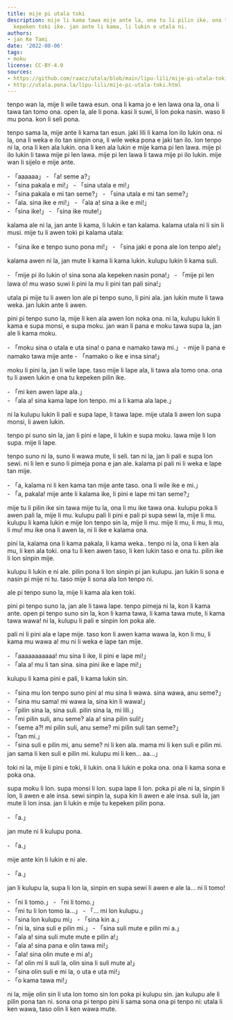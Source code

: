 ```yaml
---
title: mije pi utala toki
description: mije li kama tawa mije ante la, ona tu li pilin ike. ona tu li utala
  kepeken toki ike. jan ante li kama, li lukin e utala ni.
authors:
- jan Ke Tami
date: '2022-08-06'
tags:
- moku
license: CC-BY-4.0
sources:
- https://github.com/raacz/utala/blob/main/lipu-lili/mije-pi-utala-toki.md
- http://utala.pona.la/lipu-lili/mije-pi-utala-toki.html
---
```


tenpo wan la, mije li wile tawa esun. ona li kama jo e len lawa ona la, ona li tawa tan tomo ona. open la, ale li pona. kasi li suwi, li lon poka nasin. waso li mu pona. kon li seli pona. 

tenpo sama la, mije ante li kama tan esun. jaki lili li kama lon ilo lukin ona. ni la, ona li weka e ilo tan sinpin ona, li wile weka pona e jaki tan ilo. lon tenpo ni la, ona li ken ala lukin. ona li ken ala lukin e mije kama pi len lawa. mije pi ilo lukin li tawa mije pi len lawa. mije pi len lawa li tawa mije pi ilo lukin. mije wan li sijelo e mije ante. 
  
 \- 「aaaaaa」 - 「a! seme a?」  
 \- 「sina pakala e mi!」 - 「sina utala e mi!」  
 \- 「sina pakala e mi tan seme?」 - 「sina utala e mi tan seme?」  
 \- 「ala. sina ike e mi!」 - 「ala a! sina a ike e mi!」  
 \- 「sina ike!」 - 「sina ike mute!」  
   
kalama ale ni la, jan ante li kama, li lukin e tan kalama. kalama utala ni li sin li musi. mije tu li awen toki pi kalama utala:
   
 \- 「sina ike e tenpo suno pona mi!」 - 「sina jaki e pona ale lon tenpo ale!」
    
kalama awen ni la, jan mute li kama li kama lukin. kulupu lukin li kama suli.
    
 \- 「mije pi ilo lukin o! sina sona ala kepeken nasin pona!」 - 「mije pi len lawa o! mu waso suwi li pini la mu li pini tan pali sina!」
     
utala pi mije tu li awen lon ale pi tenpo suno, li pini ala. jan lukin mute li tawa weka. jan lukin ante li awen. 
   
pini pi tenpo suno la, mije li ken ala awen lon noka ona. ni la, kulupu lukin li kama e supa monsi, e supa moku. jan wan li pana e moku tawa supa la, jan ale li kama moku. 
     
 \- 「moku sina o utala e uta sina! o pana e namako tawa mi.」 - mije li pana e namako tawa mije ante - 「namako o ike e insa sina!」
  	
moku li pini la, jan li wile lape. taso mije li lape ala, li tawa ala tomo ona. ona tu li awen lukin e ona tu kepeken pilin ike.
  	
 \- 「mi ken awen lape ala.」  
 \- 「ala a! sina kama lape lon tenpo. mi a li kama ala lape.」
  
ni la kulupu lukin li pali e supa lape, li tawa lape. mije utala li awen lon supa monsi, li awen lukin.

tenpo pi suno sin la, jan li pini e lape, li lukin e supa moku. lawa mije li lon supa. mije li lape.

tenpo suno ni la, suno li wawa mute, li seli. tan ni la, jan li pali e supa lon sewi. ni li len e suno li pimeja pona e jan ale. kalama pi pali ni li weka e lape tan mije.
  
 \- 「a, kalama ni li ken kama tan mije ante taso. ona li wile ike e mi.」  
 \- 「a, pakala! mije ante li kalama ike, li pini e lape mi tan seme?」  
  
mije tu li pilin ike sin tawa mije tu la, ona li mu ike tawa ona. kulupu poka li awen pali la, mije li mu. kulupu pali li pini e pali pi supa sewi la, mije li mu. kulupu li kama lukin e mije lon tenpo sin la, mije li mu. mije li mu, li mu, li mu, li mu! mu ike ona li awen la, ni li ike e kalama ona. 

pini la, kalama ona li kama pakala, li kama weka.. tenpo ni la, ona li ken ala mu, li ken ala toki. ona tu li ken awen taso, li ken lukin taso e ona tu. pilin ike li lon sinpin mije. 

kulupu li lukin e ni ale. pilin pona li lon sinpin pi jan kulupu. jan lukin li sona e nasin pi mije ni tu. taso mije li sona ala lon tenpo ni.

ale pi tenpo suno la, mije li kama ala ken toki. 

pini pi tenpo suno la, jan ale li tawa lape. tenpo pimeja ni la, kon li kama ante. open pi tenpo suno sin la, kon li kama tawa, li kama tawa mute, li kama tawa wawa! ni la, kulupu li pali e sinpin lon poka ale. 

pali ni li pini ala e lape mije. taso kon li awen kama wawa la, kon li mu, li kama mu wawa a! mu ni li weka e lape tan mije.
  
 \- 「aaaaaaaaaaa! mu sina li ike, li pini e lape mi!」  
 \- 「ala a! mu li tan sina. sina pini ike e lape mi!」  
   
kulupu li kama pini e pali, li kama lukin sin.
   
 \- 「sina mu lon tenpo suno pini a! mu sina li wawa. sina wawa, anu seme?」  
 \- 「sina mu sama! mi wawa la, sina kin li wawa!」  
 \- 「pilin sina la, sina suli. pilin sina la, mi lili.」  
 \- 「mi pilin suli, anu seme? ala a! sina pilin suli!」  
 \- 「seme a?! mi pilin suli, anu seme? mi pilin suli tan seme?」  
 \- 「tan mi.」  
 \- 「sina suli e pilin mi, anu seme? ni li ken ala. mama mi li ken suli e pilin mi. jan sama li ken suli e pilin mi. kulupu mi li ken... aa...」  
  
toki ni la, mije li pini e toki, li lukin. ona li lukin e poka ona. ona li kama sona e poka ona. 

supa moku li lon. supa monsi li lon. supa lape li lon. poka pi ale ni la, sinpin li lon, li awen e ale insa. sewi sinpin la, supa kin li awen e ale insa. suli la, jan mute li lon insa. jan li lukin e mije tu kepeken pilin pona.
  
 \- 「a.」
   
jan mute ni li kulupu pona.
  
 \- 「a.」
   
mije ante kin li lukin e ni ale.
  
 \- 「a.」
  
jan li kulupu la, supa li lon la, sinpin en supa sewi li awen e ale la... ni li tomo!
  
 \- 「ni li tomo.」 - 「ni li tomo.」  
 \- 「mi tu li lon tomo la...」 - 「... mi lon kulupu.」  
 \- 「sina lon kulupu mi」 - 「sina kin a.」  
 \- 「ni la, sina suli e pilin mi.」 - 「sina suli mute e pilin mi a.」  
 \- 「ala a! sina suli mute mute e pilin a!」  
 \- 「ala a! sina pana e olin tawa mi!」  
 \- 「ala! sina olin mute e mi a!」  
 \- 「a! olin mi li suli la, olin sina li suli mute a!」  
 \- 「sina olin suli e mi la, o uta e uta mi!」  
 \- 「o kama tawa mi!」  
   
ni la, mije olin sin li uta lon tomo sin lon poka pi kulupu sin. 
jan kulupu ale li pilin pona tan ni. sona ona pi tenpo pini li sama sona ona pi tenpo ni: utala li ken wawa, taso olin li ken wawa mute.